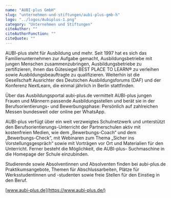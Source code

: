 ```yaml
---
name: "AUBI-plus GmbH"
slug: "unternehmen-und-stiftungen/aubi-plus-gmb-h"
logo: "../logos/Aubiplus-1.png"
category: "Unternehmen und Stiftungen"
citeAuthor: ""
citeAuthorFunction: ""
citeQuote: ""
---
```


AUBI-plus steht für Ausbildung und mehr. Seit 1997 hat es sich das Familienunternehmen zur Aufgabe gemacht, Ausbildungsbetriebe mit jungen Menschen zusammenzubringen, Ausbildungsbetriebe zu zertifizieren, ihnen das Gütesiegel BEST PLACE TO LEARN® zu verleihen sowie Ausbildungsbeauftragte zu qualifizieren. Weiterhin ist die Gesellschaft Ausrichter des Deutschen Ausbildungsforums (DAF) und der Konferenz NextLearn, die einmal jährlich in Berlin stattfinden.

Über das Ausbildungsportal aubi-plus.de vermittelt AUBI-plus jungen Frauen und Männern passende Ausbildungsstellen und berät sie in der Berufsorientierungs- und Bewerbungsphase: Persönlich auf zahlreichen Messen bundesweit oder online per WhatsApp.

AUBI-plus verfügt über ein weit verzweigtes Schulnetzwerk und unterstützt den Berufsorientierungs-Unterricht der Partnerschulen aktiv mit kostenfreien Medien, wie dem „Bewerbungs-Coach“ und dem „Bewerbungs-Check“, mit Webinaren zum Thema „Sicher ins Vorstellungsgespräch“ sowie mit Vorträgen vor Ort und Materialien für den Unterricht. Ferner besteht die Möglichkeit, die AUBI-plus- Suchmaschine in die Homepage der Schule einzubinden.

Studierende sowie Absolventinnen und Absolventen finden bei aubi-plus.de Praktikumsangebote, Themen für Abschlussarbeiten, Plätze für Werksstudentinnen und -studenten sowie freie Stellen für den Einstieg in den Beruf.

[www.aubi-plus.de](https://www.aubi-plus.de/)

